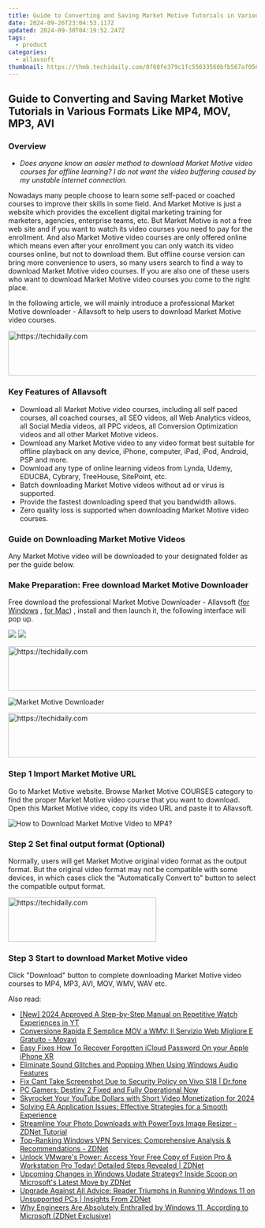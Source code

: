 ```yaml
---
title: Guide to Converting and Saving Market Motive Tutorials in Various Formats Like MP4, MOV, MP3, AVI
date: 2024-09-26T23:04:53.117Z
updated: 2024-09-30T04:19:52.247Z
tags:
  - product
categories:
  - allavsoft
thumbnail: https://thmb.techidaily.com/8f68fe379c1fc55633560bfb567af056a8ac88cb060c4006d4413191770c2a7d.png
---
```


## Guide to Converting and Saving Market Motive Tutorials in Various Formats Like MP4, MOV, MP3, AVI

### Overview

* _Does anyone know an easier method to download Market Motive video courses for offline learning? I do not want the video buffering caused by my unstable internet connection._

Nowadays many people choose to learn some self-paced or coached courses to improve their skills in some field. And Market Motive is just a website which provides the excellent digital marketing training for marketers, agencies, enterprise teams, etc. But Market Motive is not a free web site and if you want to watch its video courses you need to pay for the enrollment. And also Market Motive video courses are only offered online which means even after your enrollment you can only watch its video courses online, but not to download them. But offline course version can bring more convenience to users, so many users search to find a way to download Market Motive video courses. If you are also one of these users who want to download Market Motive video courses you come to the right place.

In the following article, we will mainly introduce a professional Market Motive downloader - Allavsoft to help users to download Market Motive video courses.

<!-- affiliate ads begin -->
<a href="https://imp.i357552.net/c/5597632/977686/11832" target="_top" id="977686">
  <img src="//a.impactradius-go.com/display-ad/11832-977686" border="0" alt="https://techidaily.com" width="728" height="90"/>
</a>
<img height="0" width="0" src="https://imp.i357552.net/i/5597632/977686/11832" style="position:absolute;visibility:hidden;" border="0" />
<!-- affiliate ads end -->

### Key Features of Allavsoft

* Download all Market Motive video courses, including all self paced courses, all coached courses, all SEO videos, all Web Analytics videos, all Social Media videos, all PPC videos, all Conversion Optimization videos and all other Market Motive videos.
* Download any Market Motive video to any video format best suitable for offline playback on any device, iPhone, computer, iPad, iPod, Android, PSP and more.
* Download any type of online learning videos from Lynda, Udemy, EDUCBA, Cybrary, TreeHouse, SitePoint, etc.
* Batch downloading Market Motive videos without ad or virus is supported.
* Provide the fastest downloading speed that you bandwidth allows.
* Zero quality loss is supported when downloading Market Motive video courses.

### Guide on Downloading Market Motive Videos

Any Market Motive video will be downloaded to your designated folder as per the guide below.

### Make Preparation: Free download Market Motive Downloader

Free download the professional Market Motive Downloader - Allavsoft ([for Windows](https://tools.techidaily.com/allavsoft/products/) , [for Mac](https://tools.techidaily.com/allavsoft/products/)) , install and then launch it, the following interface will pop up.

[![](https://www.allavsoft.com/how-to/../images/how-to/free-download-win.jpg)](https://tools.techidaily.com/allavsoft/products/) [![](https://www.allavsoft.com/how-to/../images/how-to/free-download-mac.jpg)](https://tools.techidaily.com/allavsoft/products/)

<!-- affiliate ads begin -->
<a href="https://aligracehair.sjv.io/c/5597632/1938750/19272" target="_top" id="1938750">
  <img src="//a.impactradius-go.com/display-ad/19272-1938750" border="0" alt="https://techidaily.com" width="728" height="90"/>
</a>
<img height="0" width="0" src="https://aligracehair.sjv.io/i/5597632/1938750/19272" style="position:absolute;visibility:hidden;" border="0" />
<!-- affiliate ads end -->

![Market Motive Downloader](https://www.allavsoft.com/how-to/../images/allavsoft/screen-shot-600.jpg)

<!-- affiliate ads begin -->
<a href="https://imp.i357552.net/c/5597632/947746/11832" target="_top" id="947746">
  <img src="//a.impactradius-go.com/display-ad/11832-947746" border="0" alt="https://techidaily.com" width="728" height="90"/>
</a>
<img height="0" width="0" src="https://imp.i357552.net/i/5597632/947746/11832" style="position:absolute;visibility:hidden;" border="0" />
<!-- affiliate ads end -->

### Step 1 Import Market Motive URL

Go to Market Motive website. Browse Market Motive COURSES category to find the proper Market Motive video course that you want to download. Open this Market Motive video, copy its video URL and paste it to Allavsoft.

![How to Download Market Motive Video to MP4?](https://www.allavsoft.com/how-to/../images/how-to/download-rtmp-video/download-rtmp-video.jpg)

### Step 2 Set final output format (Optional)

Normally, users will get Market Motive original video format as the output format. But the original video format may not be compatible with some devices, in which cases click the "Automatically Convert to" button to select the compatible output format.

<!-- affiliate ads begin -->
<a href="https://aligracehair.sjv.io/c/5597632/1948905/19272" target="_top" id="1948905">
  <img src="//a.impactradius-go.com/display-ad/19272-1948905" border="0" alt="https://techidaily.com" width="300" height="90"/>
</a>
<img height="0" width="0" src="https://aligracehair.sjv.io/i/5597632/1948905/19272" style="position:absolute;visibility:hidden;" border="0" />
<!-- affiliate ads end -->

### Step 3 Start to download Market Motive video

Click "Download" button to complete downloading Market Motive video courses to MP4, MP3, AVI, MOV, WMV, WAV etc.

<ins class="adsbygoogle"
     style="display:block"
     data-ad-format="autorelaxed"
     data-ad-client="ca-pub-7571918770474297"
     data-ad-slot="1223367746"></ins>

<ins class="adsbygoogle"
     style="display:block"
     data-ad-client="ca-pub-7571918770474297"
     data-ad-slot="8358498916"
     data-ad-format="auto"
     data-full-width-responsive="true"></ins>

<span class="atpl-alsoreadstyle">Also read:</span>
<div><ul>
<li><a href="https://facebook-record-videos.techidaily.com/new-2024-approved-a-step-by-step-manual-on-repetitive-watch-experiences-in-yt/"><u>[New] 2024 Approved A Step-by-Step Manual on Repetitive Watch Experiences in YT</u></a></li>
<li><a href="https://tech-savvy.techidaily.com/conversione-rapida-e-semplice-mov-a-wmv-il-servizio-web-migliore-e-gratuito-movavi/"><u>Conversione Rapida E Semplice MOV a WMV: Il Servizio Web Migliore E Gratuito - Movavi</u></a></li>
<li><a href="https://activate-lock.techidaily.com/easy-fixes-how-to-recover-forgotten-icloud-password-on-your-apple-iphone-xr-by-drfone-ios/"><u>Easy Fixes How To Recover Forgotten iCloud Password On your Apple iPhone XR</u></a></li>
<li><a href="https://instagram-video-recordings.techidaily.com/eliminate-sound-glitches-and-popping-when-using-windows-audio-features/"><u>Eliminate Sound Glitches and Popping When Using Windows Audio Features</u></a></li>
<li><a href="https://howto.techidaily.com/fix-cant-take-screenshot-due-to-security-policy-on-vivo-s18-drfone-by-drfone-fix-android-problems-fix-android-problems/"><u>Fix Cant Take Screenshot Due to Security Policy on Vivo S18 | Dr.fone</u></a></li>
<li><a href="https://win-blog.techidaily.com/pc-gamers-destiny-2-fixed-and-fully-operational-now/"><u>PC Gamers: Destiny 2 Fixed and Fully Operational Now</u></a></li>
<li><a href="https://facebook-record-videos.techidaily.com/skyrocket-your-youtube-dollars-with-short-video-monetization-for-2024/"><u>Skyrocket Your YouTube Dollars with Short Video Monetization for 2024</u></a></li>
<li><a href="https://win-dash.techidaily.com/solving-ea-application-issues-effective-strategies-for-a-smooth-experience/"><u>Solving EA Application Issues: Effective Strategies for a Smooth Experience</u></a></li>
<li><a href="https://win-great.techidaily.com/streamline-your-photo-downloads-with-powertoys-image-resizer-zdnet-tutorial/"><u>Streamline Your Photo Downloads with PowerToys Image Resizer - ZDNet Tutorial</u></a></li>
<li><a href="https://win-great.techidaily.com/top-ranking-windows-vpn-services-comprehensive-analysis-and-recommendations-zdnet/"><u>Top-Ranking Windows VPN Services: Comprehensive Analysis & Recommendations - ZDNet</u></a></li>
<li><a href="https://win-great.techidaily.com/unlock-vmwares-power-access-your-free-copy-of-fusion-pro-and-workstation-pro-today-detailed-steps-revealed-zdnet/"><u>Unlock VMware's Power: Access Your Free Copy of Fusion Pro & Workstation Pro Today! Detailed Steps Revealed | ZDNet</u></a></li>
<li><a href="https://win-great.techidaily.com/upcoming-changes-in-windows-update-strategy-inside-scoop-on-microsofts-latest-move-by-zdnet/"><u>Upcoming Changes in Windows Update Strategy? Inside Scoop on Microsoft's Latest Move by ZDNet</u></a></li>
<li><a href="https://win-great.techidaily.com/upgrade-against-all-advice-reader-triumphs-in-running-windows-11-on-unsupported-pcs-insights-from-zdnet/"><u>Upgrade Against All Advice: Reader Triumphs in Running Windows 11 on Unsupported PCs | Insights From ZDNet</u></a></li>
<li><a href="https://win-great.techidaily.com/why-engineers-are-absolutely-enthralled-by-windows-11-according-to-microsoft-zdnet-exclusive/"><u>Why Engineers Are Absolutely Enthralled by Windows 11, According to Microsoft (ZDNet Exclusive)</u></a></li>
</ul></div>

